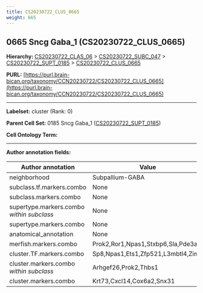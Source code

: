 ```yaml
---
title: CS20230722_CLUS_0665
weight: 665
---
```

## 0665 Sncg Gaba_1 (CS20230722_CLUS_0665)
<b>Hierarchy: </b>
[CS20230722_CLAS_06](../CS20230722_CLAS_06) >
[CS20230722_SUBC_047](../CS20230722_SUBC_047) >
[CS20230722_SUPT_0185](../CS20230722_SUPT_0185) >
[CS20230722_CLUS_0665](../CS20230722_CLUS_0665)

**PURL:** [https://purl.brain-bican.org/taxonomy/CCN20230722/CS20230722_CLUS_0665](https://purl.brain-bican.org/taxonomy/CCN20230722/CS20230722_CLUS_0665)

---


**Labelset:** cluster (Rank: 0)

**Parent Cell Set:** 0185 Sncg Gaba_1 ([CS20230722_SUPT_0185](../CS20230722_SUPT_0185))



**Cell Ontology Term:** 

[MARKER GENES.]: #


---

[TRANSFERRED ANNOTATIONS.]: #


[AUTHOR ANNOTATION FIELDS.]: #


**Author annotation fields:**

| Author annotation | Value |
|-------------------|-------|
|neighborhood|Subpallium-GABA|
|subclass.tf.markers.combo|None|
|subclass.markers.combo|None|
|supertype.markers.combo _within subclass_|None|
|supertype.markers.combo|None|
|anatomical_annotation|None|
|merfish.markers.combo|Prok2,Ror1,Npas1,Stxbp6,Sla,Pde3a|
|cluster.TF.markers.combo|Sp8,Npas1,Ets1,Zfp521,L3mbtl4,Zim1|
|cluster.markers.combo _within subclass_|Arhgef26,Prok2,Thbs1|
|cluster.markers.combo|Krt73,Cxcl14,Cox6a2,Snx31|
